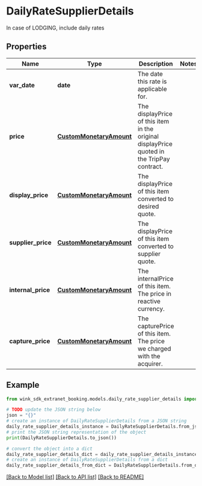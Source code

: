 # DailyRateSupplierDetails

In case of LODGING, include daily rates

## Properties

Name | Type | Description | Notes
------------ | ------------- | ------------- | -------------
**var_date** | **date** | The date this rate is applicable for. | 
**price** | [**CustomMonetaryAmount**](CustomMonetaryAmount.md) | The displayPrice of this item in the original displayPrice quoted in the TripPay contract. | 
**display_price** | [**CustomMonetaryAmount**](CustomMonetaryAmount.md) | The displayPrice of this item converted to desired quote. | 
**supplier_price** | [**CustomMonetaryAmount**](CustomMonetaryAmount.md) | The displayPrice of this item converted to supplier quote. | 
**internal_price** | [**CustomMonetaryAmount**](CustomMonetaryAmount.md) | The internalPrice of this item. The price in reactive currency. | 
**capture_price** | [**CustomMonetaryAmount**](CustomMonetaryAmount.md) | The capturePrice of this item. The price we charged with the acquirer. | 

## Example

```python
from wink_sdk_extranet_booking.models.daily_rate_supplier_details import DailyRateSupplierDetails

# TODO update the JSON string below
json = "{}"
# create an instance of DailyRateSupplierDetails from a JSON string
daily_rate_supplier_details_instance = DailyRateSupplierDetails.from_json(json)
# print the JSON string representation of the object
print(DailyRateSupplierDetails.to_json())

# convert the object into a dict
daily_rate_supplier_details_dict = daily_rate_supplier_details_instance.to_dict()
# create an instance of DailyRateSupplierDetails from a dict
daily_rate_supplier_details_from_dict = DailyRateSupplierDetails.from_dict(daily_rate_supplier_details_dict)
```
[[Back to Model list]](../README.md#documentation-for-models) [[Back to API list]](../README.md#documentation-for-api-endpoints) [[Back to README]](../README.md)


